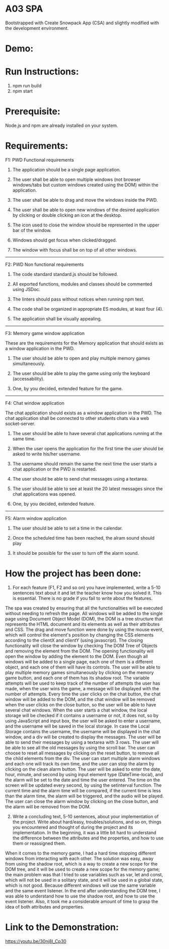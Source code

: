 A03 SPA
======================

Bootstrapped with Create Snowpack App (CSA) and slightly modified with the development environment.

# Demo:


# Run Instructions:

1. npm run build
2. npm start

# Prerequisite:
Node.js and npm are already installed on your system.

# Requirements:

F1: PWD Functional requirements


1. The application should be a single page application.

2. The user shall be able to open multiple windows (not browser windows/tabs but custom windows created using the DOM) within the application.

3. The user shall be able to drag and move the windows inside the PWD.

4. The user shall be able to open new windows of the desired application by clicking or double clicking an icon at the desktop.

5. The icon used to close the window should be represented in the upper bar of the window.

6. Windows should get focus when clicked/dragged.

7. The window with focus shall be on top of all other windows.

<hr>

F2: PWD Non functional requirements

1. The code standard standard.js should be followed.

2. All exported functions, modules and classes should be commented using JSDoc.

3. The linters should pass without notices when running npm test.

4. The code shall be organized in appropriate ES modules, at least four (4).

5. The application shall be visually appealing.

<hr>

F3: Memory game window application

These are the requirements for the Memory application that should exists as a window application in the PWD.

1. The user should be able to open and play multiple memory games simultaneously.

2. The user should be able to play the game using only the keyboard (accessability).

3. One, by you decided, extended feature for the game.

<hr>

F4: Chat window application

The chat application should exists as a window application in the PWD. The chat application shall be connected to other students chats via a web socket-server.

1. The user should be able to have several chat applications running at the same time.

2. When the user opens the application for the first time the user should be asked to write his/her username.

3. The username should remain the same the next time the user starts a chat application or the PWD is restarted.

4. The user should be able to send chat messages using a textarea.

5. The user should be able to see at least the 20 latest messages since the chat applications was opened.

6. One, by you decided, extended feature.

<hr>

F5: Alarm window application

1. The user should be able to set a time in the calendar.

2. Once the scheduled time has been reached, the alram sound should play

3. It should be possible for the user to turn off the alarm sound.

# How the project has been done:

1. For each feature (F1, F2 and so on) you have implemented, write a 5-10 sentences text about it and let the teacher know how you solved it. This is essential. There is no grade if you fail to write about the features.

The spa was created by ensuring that all the functionalities will be executed without needing to refresh the page.
All windows will be added to the single page using Document Object Model (DOM), the DOM is a tree structure that represents the HTML document and its elements as well as their attributes and CSS.
The drag and move function were done by using the mouse event, which will control the element's position by changing the CSS elements according to the clientX and clientY (using javascript).
The closing functionality will close the window by checking The DOM Tree of Objects and removing the element from the DOM.
The opening functionality will open the window by adding the element to the DOM.
Even though all windows will be added to a single page, each one of them is a different object, and each one of them will have its controls.
The user will be able to play multiple memory games simultaneously by clicking on the memory game button, and each one of them has its shadow root.
The variable attempts will be used to keep track of the number of attempts the user has made, when the user wins the game, a message will be displayed with the number of attempts.
Every time the user clicks on the chat button, the chat window will be added to the DOM, and the chat window will be removed when the user clicks on the close button, so the user will be able to have several chat windows.
When the user starts a chat window, the local storage will be checked if it contains a username or not, it does not, so by using JavaScript and input box, the user will be asked to enter a username, and the username will be saved in the local storage.
In case the Local Storage contains the username, the username will be displayed in the chat window, and a div will be created to display the messages.
The user will be able to send their messages by using a textarea with 3 rows.
The user will be able to see all the old messages by using the scroll bar.
The user can choose to reset all messages by clicking on the reset button, to remove all the child elements from the div.
The user can start multiple alarm windows and each one will track its own time, and the user can stop the alarm by clicking on the clean alarm button.
The user will be asked to enter the date, hour, minute, and second by using input element type (DateTime-local), and the alarm will be set to the date and time the user entered.
The time on the screen will be updated every second, by using the setinterval function.
The current time and the alarm time will be compared, if the current time is less than the alarm time, the alarm will be triggered, and the audio will be played.
The user can close the alarm window by clicking on the close button, and the alarm will be removed from the DOM.

2. Write a concluding text, 5-10 sentences, about your implementation of the project. Write about hard/easy, troubles/solutions, and so on, things you encountered and thought of during the project and its implementation.
In the beginning, it was a little bit hard to understand the difference between the attributes and the properties, and how to use them or reassigned them.

When it comes to the memory game, I had a hard time stopping different windows from interacting with each other.
The solution was easy, away from using the shadow root, which is a way to create a new scope for the DOM tree, and it will be used to create a new scope for the memory game; the main problem was
that I tried to use variables such as var, let and const, which will not be used in a solitary state, and it will be used in a global state, which is not good. Because different windows will use the same variable and the same event listener.
In the end after understanding the DOM tree, I was able to understand how to use the shadow root, and how to use the event listener. Also, it took me a considerable amount of time to grasp the idea of both attributes and properties.

# Link to the Demonstration:
https://youtu.be/30nj8I_Cp30


